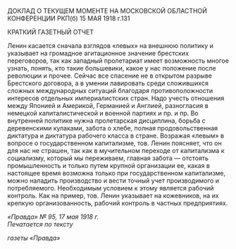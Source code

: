 ДОКЛАД О ТЕКУЩЕМ МОМЕНТЕ НА МОСКОВСКОЙ ОБЛАСТНОЙ КОНФЕРЕНЦИИ РКП(б) 15 МАЯ 1918 г.131

КРАТКИЙ ГАЗЕТНЫЙ ОТЧЕТ

Ленин касается сначала взглядов «левых» на внешнюю политику и указывает на громадное агитационное значение брестских переговоров, так как западный пролетари­ат имеет возможность многое узнать, понять, кто такие большевики, какое у нас поло­жение после революции и прочее. Сейчас все спасение не в открытом разрыве Брест­ского договора, а в умении лавировать среди сложившихся сложных международных ситуаций благодаря противоположности интересов отдельных империалистских стран. Надо учесть отношения между Японией и Америкой, Германией и Англией, разногла­сия в немецкой капиталистической и военной партиях и пр. и пр. Во внутренней поли­тике нужна пролетарская дисциплина, борьба с деревенскими кулаками, забота о хлебе, полная продовольственная диктатура и диктатура рабочего класса в стране. Возражая «левым» в вопросе о государственном капитализме, тов. Ленин поясняет, что он для нас не страшен, так как в мучительном переходе от капитализма к социализму, который мы переживаем, главная забота — отстоять промышленность и только путем крупной организации ее, какая в настоящее время возможна только при государственном капи­тализме, можно наладить производство и вести точный учет производимого и потреб­ляемого. Необходимым условием к этому является рабочий контроль. Как на пример, тов. Ленин указывает на кожевников, на их крепкую организованность, рабочий кон­троль в частных предприятиях.

_«Правда» № 95, 17 мая 1918 г.                                                              Печатается по тексту_

_газеты «Правда»_
